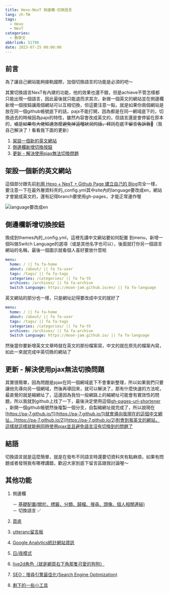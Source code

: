 ```yaml
---
title: Hexo-NexT 側邊欄-切換語言
lang: zh-TW
tags:
  - Hexo
  - NexT
categories:
  - 教學文
abbrlink: 51796
date: 2023-07-25 00:00:00
---
```


## 前言

為了讓自己網站能夠接軌國際，加個切換語言的功能是必須的吧～

<!--more-->

其實切換語言NexT有內建的功能，他的效果也還不錯，但是achieve不管怎樣都只能出現一個語言，因此最後就只能退而求其次，新做一個英文的網站並在側邊欄新增一個按鈕讓兩個網站可以互相切換，但這要注意一點，就是如果你兩個網站是放在同一個github帳號底下的話，pajx不能打開，因為都是在同一網域底下的，切換過去的時候因為pajx的特性，雖然內容會改成英文的，但語言還是會停留在原本的，~~或是如果有大佬知道怎麼避免掉這種狀況的話，拜託在底下留言告訴我🙏~~（我自己解決了！看看我下面的更新）

1. [架設一個新的英文網站](/NexT-sidebar-switch-lang/#架設一個新的英文網站)
2. [側邊欄新增切換按鈕](/NexT-sidebar-switch-lang/#側邊欄新增切換按鈕)
3. [更新 - 解決使用pjax無法切換問題](/NexT-sidebar-switch-lang/#更新-解決使用pjax無法切換問題)

## 架設一個新的英文網站

這個部分跟先前[利用 Hexo + NexT + Github Page 建立自己的 Blog](/Hexo-NexT_Github-Page_build-blog/)完全一樣，要注意一下在最外層資料夾的_config.yml其中site內的language要改成en，網站才會變成英文的，還有記得branch要使用gh-pages，才能正常運作喔

![language要改成en](https://i.imgur.com/DzQuENU.png)

## 側邊欄新增切換按鈕

換成到themes內的_config.yml，這裡先講中文網站要如何配置
到menu，新增一個叫做Switch Language的選項（或是其他名字也可以），後面就打你另一個語言網站的名稱，最後一個圖示就看個人喜好要放什麼啦

``` yml
menu:
  home: / || fa fa-home
  about: /about/ || fa fa-user
  tags: /tags/ || fa fa-tags
  categories: /categories/ || fa fa-th
  archives: /archives/ || fa fa-archive
  Switch Language: https://moon-jam.github.io/en/ || fa fa-language
```

英文網站的部分也一樣，只是網址記得要改成中文的就好了

``` yml
menu:
  home: / || fa fa-home
  about: /about/ || fa fa-user
  tags: /tags/ || fa fa-tags
  categories: /categories/ || fa fa-th
  archives: /archives/ || fa fa-archive
  Switch Language: https://moon-jam.github.io/ || fa fa-language
```

然後當你要新增英文文章時就在英文的那份檔案寫，中文的就在原先的檔案內寫，如此一來就完成中英切換的網站了

## 更新 - 解決使用pjax無法切換問題

其實很簡單，因為問題是pjax在同一個網域底下不會重新整理，所以如果我們只要讓他先導向另一個網域，然後再導回來，就可以解決了，那有什麼快速的方法呢，最直覺的就是縮網址了，這邊因為我怕一般網路上的縮網址可能會有實效性的問題，所以我就到github上找了一下，最後決定使用這個[gh-pages-url-shortener
](https://github.com/nelsontky/gh-pages-url-shortener)，新開一個github帳號然後複製一個分支，自製縮網址就完成了，所以說現在[https://pa-7.github.io/1](https://pa-7.github.io/1)就會導向我現在的這個中文網址，[https://pa-7.github.io/2](https://pa-7.github.io/2)則會到我英文的網站，這樣就這樣就能夠同時使用pjax並且避免語言沒有切換到的問題了

## 結語

切換語言就是這麼簡單，就是在發布不同語言時還要切資料夾有點麻煩，如果有問題或者發現我有哪裡講錯，歡迎大家到底下留言區跟我討論喔～

## 其他功能

1. 側邊欄

    － [基礎配置(關於、標籤、分類、歸檔、搜尋、頭像、個人相關連結)](/NexT-sidebar-basic)  
    － 切換語言 ✅

2. [頁底](/NexT-footer)
3. [utteranc留言板](/NexT-footer)
4. [Google Analytics統計網站資訊](/NexT-google-analytics)
5. [日/夜模式](/NexT-day-night-mode)
6. [live2d角色（就是網頁右下角那隻可愛的狗狗）](/NexT-live2d)
7. [SEO：搜尋引擎最佳化(Search Engine Optimization)](/SEO-Search-Engine-Optimization)
8. [剩下的一些小工具](/NexT-some-cool-tools)
